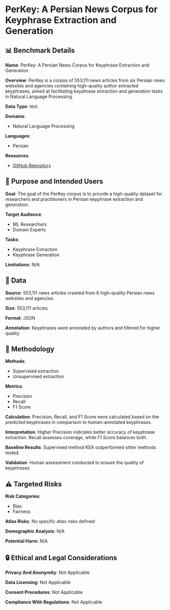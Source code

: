 # PerKey: A Persian News Corpus for Keyphrase Extraction and Generation

## 📊 Benchmark Details

**Name**: PerKey: A Persian News Corpus for Keyphrase Extraction and Generation

**Overview**: PerKey is a corpus of 553,111 news articles from six Persian news websites and agencies containing high-quality author extracted keyphrases, aimed at facilitating keyphrase extraction and generation tasks in Natural Language Processing.

**Data Type**: text

**Domains**:
- Natural Language Processing

**Languages**:
- Persian

**Resources**:
- [GitHub Repository](https://github.com/edoost/perkey)

## 🎯 Purpose and Intended Users

**Goal**: The goal of the PerKey corpus is to provide a high-quality dataset for researchers and practitioners in Persian keyphrase extraction and generation.

**Target Audience**:
- ML Researchers
- Domain Experts

**Tasks**:
- Keyphrase Extraction
- Keyphrase Generation

**Limitations**: N/A

## 💾 Data

**Source**: 553,111 news articles crawled from 6 high-quality Persian news websites and agencies.

**Size**: 553,111 articles

**Format**: JSON

**Annotation**: Keyphrases were annotated by authors and filtered for higher quality.

## 🔬 Methodology

**Methods**:
- Supervised extraction
- Unsupervised extraction

**Metrics**:
- Precision
- Recall
- F1 Score

**Calculation**: Precision, Recall, and F1 Score were calculated based on the predicted keyphrases in comparison to human-annotated keyphrases.

**Interpretation**: Higher Precision indicates better accuracy of keyphrase extraction. Recall assesses coverage, while F1 Score balances both.

**Baseline Results**: Supervised method KEA outperformed other methods tested.

**Validation**: Human assessment conducted to ensure the quality of keyphrases.

## ⚠️ Targeted Risks

**Risk Categories**:
- Bias
- Fairness

**Atlas Risks**:
No specific atlas risks defined

**Demographic Analysis**: N/A

**Potential Harm**: N/A

## 🔒 Ethical and Legal Considerations

**Privacy And Anonymity**: Not Applicable

**Data Licensing**: Not Applicable

**Consent Procedures**: Not Applicable

**Compliance With Regulations**: Not Applicable
